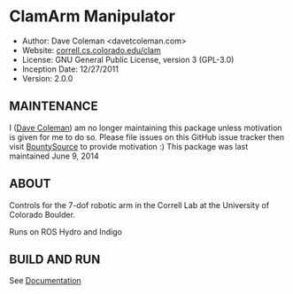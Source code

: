 ClamArm Manipulator
==========
* Author: Dave Coleman <davetcoleman.com>
* Website: [correll.cs.colorado.edu/clam](http://correll.cs.colorado.edu/clam)
* License: GNU General Public License, version 3 (GPL-3.0)
* Inception Date: 12/27/2011
* Version: 2.0.0

## MAINTENANCE

I ([Dave Coleman](http://davetcoleman.com/)) am no longer maintaining this package unless motivation is given for me to do so. Please file issues on this GitHub issue tracker then visit [BountySource](https://www.bountysource.com/trackers/226615-davetcoleman-clam) to provide motivation :) This package was last maintained June 9, 2014

## ABOUT

Controls for the 7-dof robotic arm in the Correll Lab at the University of Colorado Boulder. 

Runs on ROS Hydro and Indigo

## BUILD AND RUN

See [Documentation](http://correll.cs.colorado.edu/clam/?page_id=28)
